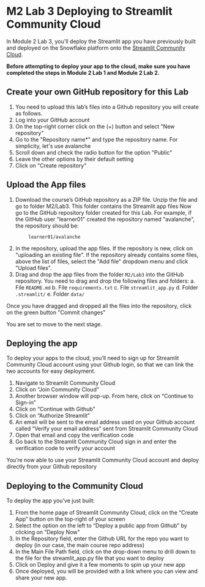 # M2 Lab 3 Deploying to Streamlit Community Cloud

In Module 2 Lab 3, you'll deploy the Streamlit app you have previously built and deployed on the Snowflake platform onto the [Streamlit Community Cloud](https://streamlit.io/cloud).

**Before attempting to deploy your app to the cloud, make sure you have completed the steps in Module 2 Lab 1 and Module 2 Lab 2.**

## Create your own GitHub repository for this Lab
1. You need to upload this lab’s files into a Github repository you will create as follows.
2. Log into your GitHub account
3. On the top-right corner click on the (+) button and select "New repository"
4. Go to the "Repository name*" and type the repository name. For simplicity, let's use avalanche
5. Scroll down and check the radio button for the option "Public"
6. Leave the other options by their default setting
7. Click on "Create repository"

## Upload the App files
1. Download the course’s GitHub repository as a ZIP file. Unzip the file and go to folder M2/Lab3. This folder contains the Streamlit app files
Now go to the GitHub repository folder created for this Lab. For example, if the GitHub user "learner01" created the repository named "avalanche", the repository should be:
```
  		learner01/avalanche
```
2. In the repository, upload the app files. If the repository is new, click on "uploading an existing file". If the repository already contains some files, above the list of files, select the "Add file" dropdown menu and click "Upload files".
3. Drag and drop the app files from the folder ```M2/Lab3``` into the GitHub repository. You need to drag and drop the following files and folders:
a. File ```README.md```
b. File ```requirements.txt```
c. File ```streamlit_app.py```
d. Folder ```.streamlit/```
e. Folder ```data/```


Once you have dragged and dropped all the files into the repository, click on the green button "Commit changes"


You are set to move to the next stage.


## Deploying the app
To deploy your apps to the cloud, you’ll need to sign up for Streamlit Community Cloud account using your Github login, so that we can link the two accounts for easy deployment. 

1. Navigate to Streamlit Community Cloud
2. Click on “Join Community Cloud”
3. Another browser window will pop-up. From here, click on “Continue to Sign-in”
4. Click on “Continue with Github”
5. Click on “Authorize Streamlit”
6. An email will be sent to the email address used on your Github account called “Verify your email address” sent from Streamlit Community Cloud
7. Open that email and copy the verification code
8. Go back to the Streamlit Community Cloud sign in and enter the verification code to verify your account

You’re now able to use your Streamlit Community Cloud account and deploy directly from your Github repository

## Deploying to the Community Cloud
To deploy the app you’ve just built: 
1. From the home page of Streamlit Community Cloud, click on the “Create App” button on the top-right of your screen
2. Select the option on the left to “Deploy a public app from Github” by clicking on “Deploy Now”
3. In the Repository field, enter the Github URL for the repo you want to deploy (in our case, the main course repo address)
4. In the Main File Path field, click on the drop-down menu to drill down to the file for the streamlit_app.py file that you want to deploy
5. Click on Deploy and give it a few moments to spin up your new app
6. Once deployed, you will be provided with a link where you can view and share your new app. 
